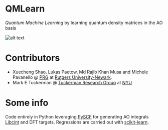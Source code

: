 # QMLearn
*Quantum Machine Learning*
by learning quantum density matrices in the AO basis

![alt text](https://gitlab.com/pavanello-research-group/qmlearn/blob/main/Docs/figure3.png?raw=true)

# Contributors
 - Xuecheng Shao, Lukas Paetow, Md Rajib Khan Musa and Michele Pavanello @ [PRG](https://sites.rutgers.edu/prg/) at [Rutgers University-Newark](http://sasn.rutgers.edu).
 - Mark E Tuckerman @ [Tuckerman Research Group](https://wp.nyu.edu/tuckerman_group/) at [NYU](https://cas.nyu.edu/)

 # Some info

 Code entirely in Python leveraging [PySCF](https://pyscf.org/) for generating AO integrals [Libcint](https://github.com/sunqm/libcint) and DFT targets. Regressions are carried out with [scikit-learn](https://scikit-learn.org/stable/).
